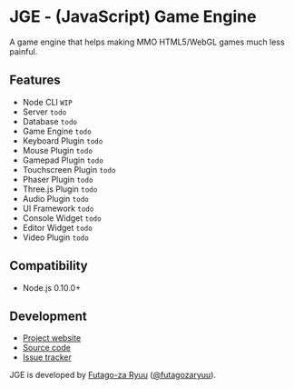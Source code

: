 JGE - (JavaScript) Game Engine
==============================

A game engine that helps making MMO HTML5/WebGL games much less painful.

Features
--------

  * Node CLI `WIP`
  * Server `todo`
  * Database `todo`
  * Game Engine `todo`
  * Keyboard Plugin `todo`
  * Mouse Plugin `todo`
  * Gamepad Plugin `todo`
  * Touchscreen Plugin `todo`
  * Phaser Plugin `todo`
  * Three.js Plugin `todo`
  * Audio Plugin `todo`
  * UI Framework `todo`
  * Console Widget `todo`
  * Editor Widget `todo`
  * Video Plugin `todo`
  
Compatibility
-------------

  * Node.js 0.10.0+

Development
-----------

  * [Project website](https://futagoza.github.io/jge)
  * [Source code](https://github.com/futagoza/jge)
  * [Issue tracker](https://github.com/futagoza/jge/issues)

JGE is developed by [Futago-za Ryuu](https://futagoza.github.io/) ([@futagozaryuu](http://twitter.com/futagozaryuu)).
